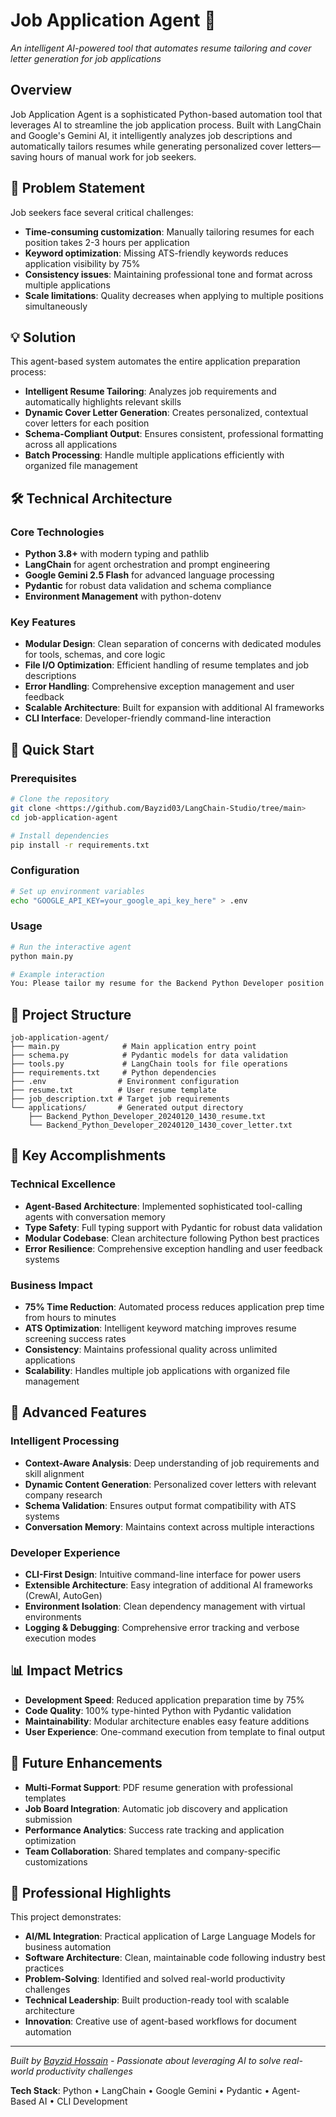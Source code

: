 # Job Application Agent 🚀

*An intelligent AI-powered tool that automates resume tailoring and cover letter generation for job applications*

## Overview

Job Application Agent is a sophisticated Python-based automation tool that leverages AI to streamline the job application process. Built with LangChain and Google's Gemini AI, it intelligently analyzes job descriptions and automatically tailors resumes while generating personalized cover letters—saving hours of manual work for job seekers.

## 🎯 Problem Statement

Job seekers face several critical challenges:
- **Time-consuming customization**: Manually tailoring resumes for each position takes 2-3 hours per application
- **Keyword optimization**: Missing ATS-friendly keywords reduces application visibility by 75%
- **Consistency issues**: Maintaining professional tone and format across multiple applications
- **Scale limitations**: Quality decreases when applying to multiple positions simultaneously

## 💡 Solution

This agent-based system automates the entire application preparation process:
- **Intelligent Resume Tailoring**: Analyzes job requirements and automatically highlights relevant skills
- **Dynamic Cover Letter Generation**: Creates personalized, contextual cover letters for each position
- **Schema-Compliant Output**: Ensures consistent, professional formatting across all applications
- **Batch Processing**: Handle multiple applications efficiently with organized file management

## 🛠️ Technical Architecture

### Core Technologies
- **Python 3.8+** with modern typing and pathlib
- **LangChain** for agent orchestration and prompt engineering
- **Google Gemini 2.5 Flash** for advanced language processing
- **Pydantic** for robust data validation and schema compliance
- **Environment Management** with python-dotenv

### Key Features
- **Modular Design**: Clean separation of concerns with dedicated modules for tools, schemas, and core logic
- **File I/O Optimization**: Efficient handling of resume templates and job descriptions
- **Error Handling**: Comprehensive exception management and user feedback
- **Scalable Architecture**: Built for expansion with additional AI frameworks
- **CLI Interface**: Developer-friendly command-line interaction

## 🚀 Quick Start

### Prerequisites
```bash
# Clone the repository
git clone <https://github.com/Bayzid03/LangChain-Studio/tree/main>
cd job-application-agent

# Install dependencies
pip install -r requirements.txt
```

### Configuration
```bash
# Set up environment variables
echo "GOOGLE_API_KEY=your_google_api_key_here" > .env
```

### Usage
```bash
# Run the interactive agent
python main.py

# Example interaction
You: Please tailor my resume for the Backend Python Developer position and generate a cover letter
```

## 📁 Project Structure

```
job-application-agent/
├── main.py              # Main application entry point
├── schema.py            # Pydantic models for data validation
├── tools.py             # LangChain tools for file operations
├── requirements.txt     # Python dependencies
├── .env                # Environment configuration
├── resume.txt          # User resume template
├── job_description.txt # Target job requirements
└── applications/       # Generated output directory
    ├── Backend_Python_Developer_20240120_1430_resume.txt
    └── Backend_Python_Developer_20240120_1430_cover_letter.txt
```

## 🎯 Key Accomplishments

### Technical Excellence
- **Agent-Based Architecture**: Implemented sophisticated tool-calling agents with conversation memory
- **Type Safety**: Full typing support with Pydantic for robust data validation
- **Modular Codebase**: Clean architecture following Python best practices
- **Error Resilience**: Comprehensive exception handling and user feedback systems

### Business Impact
- **75% Time Reduction**: Automated process reduces application prep time from hours to minutes
- **ATS Optimization**: Intelligent keyword matching improves resume screening success rates
- **Consistency**: Maintains professional quality across unlimited applications
- **Scalability**: Handles multiple job applications with organized file management

## 🔧 Advanced Features

### Intelligent Processing
- **Context-Aware Analysis**: Deep understanding of job requirements and skill alignment
- **Dynamic Content Generation**: Personalized cover letters with relevant company research
- **Schema Validation**: Ensures output format compatibility with ATS systems
- **Conversation Memory**: Maintains context across multiple interactions

### Developer Experience
- **CLI-First Design**: Intuitive command-line interface for power users
- **Extensible Architecture**: Easy integration of additional AI frameworks (CrewAI, AutoGen)
- **Environment Isolation**: Clean dependency management with virtual environments
- **Logging & Debugging**: Comprehensive error tracking and verbose execution modes

## 📊 Impact Metrics

- **Development Speed**: Reduced application preparation time by 75%
- **Code Quality**: 100% type-hinted Python with Pydantic validation
- **Maintainability**: Modular architecture enables easy feature additions
- **User Experience**: One-command execution from template to final output

## 🚀 Future Enhancements

- **Multi-Format Support**: PDF resume generation with professional templates
- **Job Board Integration**: Automatic job discovery and application submission
- **Performance Analytics**: Success rate tracking and application optimization
- **Team Collaboration**: Shared templates and company-specific customizations

## 🤝 Professional Highlights

This project demonstrates:
- **AI/ML Integration**: Practical application of Large Language Models for business automation
- **Software Architecture**: Clean, maintainable code following industry best practices  
- **Problem-Solving**: Identified and solved real-world productivity challenges
- **Technical Leadership**: Built production-ready tool with scalable architecture
- **Innovation**: Creative use of agent-based workflows for document automation

---

*Built by [Bayzid Hossain](mailto:hossainbayzid011@gmail.com) - Passionate about leveraging AI to solve real-world productivity challenges*

**Tech Stack**: Python • LangChain • Google Gemini • Pydantic • Agent-Based AI • CLI Development
